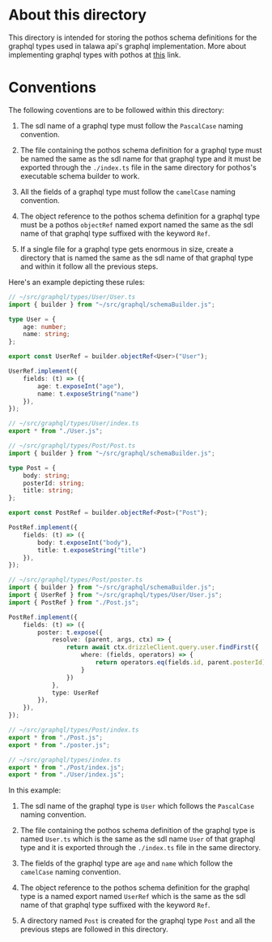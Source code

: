 # About this directory

This directory is intended for storing the pothos schema definitions for the graphql types used in talawa api's graphql implementation. More about implementing graphql types with pothos at [this](https://pothos-graphql.dev/docs/guide/objects) link.

# Conventions

The following coventions are to be followed within this directory: 

1. The sdl name of a graphql type must follow the `PascalCase` naming convention.

2. The file containing the pothos schema definition for a graphql type must be named the same as the sdl name for that graphql type and it must be exported through the `./index.ts` file in the same directory for pothos's executable schema builder to work.

3. All the fields of a graphql type must follow the `camelCase` naming convention.

4. The object reference to the pothos schema definition for a graphql type must be a pothos `objectRef` named export named the same as the sdl name of that graphql type suffixed with the keyword `Ref`.

5. If a single file for a graphql type gets enormous in size, create a directory that is named the same as the sdl name of that graphql type and within it follow all the previous steps.

Here's an example depicting these rules: 

```typescript
// ~/src/graphql/types/User/User.ts
import { builder } from "~/src/graphql/schemaBuilder.js";

type User = {
	age: number;
    name: string;
};

export const UserRef = builder.objectRef<User>("User");

UserRef.implement({
	fields: (t) => ({
		age: t.exposeInt("age"),
        name: t.exposeString("name")
	}),
});
```
```typescript
// ~/src/graphql/types/User/index.ts
export * from "./User.js";
```
```typescript
// ~/src/graphql/types/Post/Post.ts
import { builder } from "~/src/graphql/schemaBuilder.js";

type Post = {
	body: string;
    posterId: string;
    title: string;
};

export const PostRef = builder.objectRef<Post>("Post");

PostRef.implement({
	fields: (t) => ({
		body: t.exposeInt("body"),
        title: t.exposeString("title")
	}),
});
```
```typescript
// ~/src/graphql/types/Post/poster.ts
import { builder } from "~/src/graphql/schemaBuilder.js";
import { UserRef } from "~/src/graphql/types/User/User.js";
import { PostRef } from "./Post.js";

PostRef.implement({
	fields: (t) => ({
		poster: t.expose({
            resolve: (parent, args, ctx) => {
                return await ctx.drizzleClient.query.user.findFirst({
                    where: (fields, operators) => {
                        return operators.eq(fields.id, parent.posterId);
                    }
                })
            },
            type: UserRef
        }),
	}),
});
```
```typescript
// ~/src/graphql/types/Post/index.ts
export * from "./Post.js";
export * from "./poster.js";
```
```typescript
// ~/src/graphql/types/index.ts
export * from "./Post/index.js";
export * from "./User/index.js";
```
In this example: 

1. The sdl name of the graphql type is `User` which follows the `PascalCase` naming convention.

2. The file containing the pothos schema definition of the graphql type is named `User.ts` which is the same as the sdl name `User` of that graphql type and it is exported through the `./index.ts` file in the same directory.

3. The fields of the graphql type are `age` and `name` which follow the `camelCase` naming convention.

4. The object reference to the pothos schema definition for the graphql type is a named export named `UserRef` which is the same as the sdl name of that graphql type suffixed with the keyword `Ref`.

5. A directory named `Post` is created for the graphql type `Post` and all the previous steps are followed in this directory.